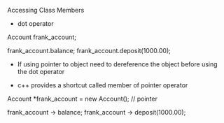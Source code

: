 Accessing Class Members

- dot operator

Account frank_account;

frank_account.balance;
frank_account.deposit(1000.00);

- If using pointer to object need to dereference 
the object before using the dot operator

- c++ provides a shortcut called member of pointer operator

Account *frank_account = new Account();  // pointer 

frank_account -> balance;
frank_account -> deposit(1000.00);

